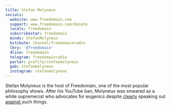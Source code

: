 ```yaml
---
title: Stefan Molyneux
socials:
  website: www.freedomain.com
  support: www.freedomain.com/donate
  locals: freedomain
  subscribestar: freedomain
  minds: StefanMolyneux
  bitchute: channel/freedomainradio
  lbry: '@freedomain'
  dlive: freedomain
  telegram: freedomainradio
  parler: profile/stefanmolyneux
  gab: stefanmolyneux
  instagram: stefanmolyneux
---
```


Stefan Molyneux is the host of Freedomain, one of the most popular philosophy
shows. After his YouTube ban, Molyneux was smeared as a white supremecist who
advocates for eugenics despite
[clearly](https://www.bitchute.com/video/mW3-1L_BSPQ/) speaking out [against
](https://www.bitchute.com/video/J8a1ruVxVv4/) such things.
